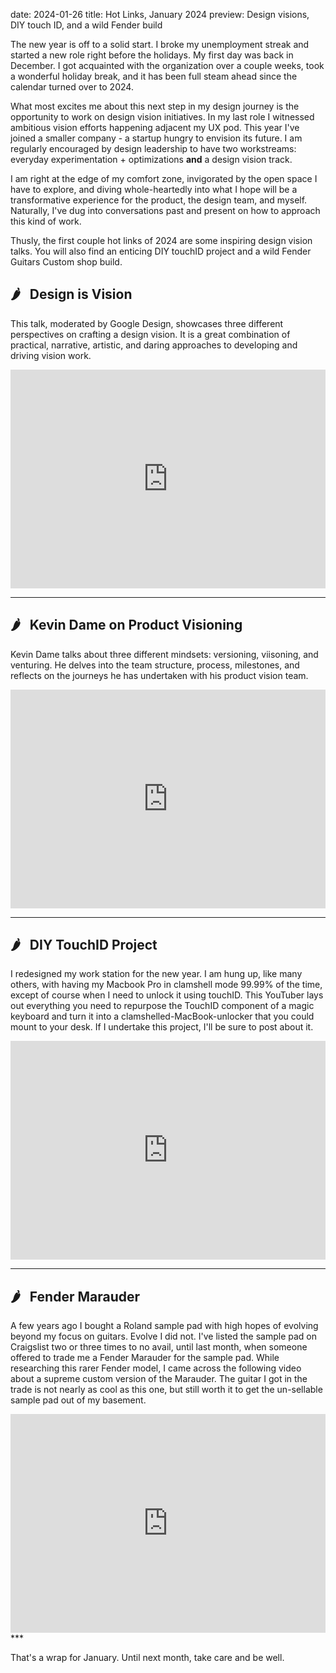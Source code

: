 date: 2024-01-26
title:  Hot Links, January 2024
preview: Design visions, DIY touch ID, and a wild Fender build 

The new year is off to a solid start. I broke my unemployment streak and started a new role right before the holidays. My first day was back in December. I got acquainted with the organization over a couple weeks, took a wonderful holiday break, and it has been full steam ahead since the calendar turned over to 2024. 

What most excites me about this next step in my design journey is the opportunity to work on design vision initiatives. In my last role I witnessed ambitious vision efforts happening adjacent my UX pod. This year I've joined a smaller company - a startup hungry to envision its future. I am regularly encouraged by design leadership to have two workstreams: everyday experimentation + optimizations **and** a design vision track.

I am right at the edge of my comfort zone, invigorated by the open space I have to explore, and diving whole-heartedly into what I hope will be a transformative experience for the product, the design team, and myself. Naturally, I've dug into conversations past and present on how to approach this kind of work. 

Thusly, the first couple hot links of 2024 are some inspiring design vision talks. You will also find an enticing DIY touchID project and a wild Fender Guitars Custom shop build. 

## 🌶️ &nbsp; Design is Vision
This talk, moderated by Google Design, showcases three different perspectives on crafting a design vision. It is a great combination of practical, narrative, artistic, and daring approaches to developing and driving vision work. 
<iframe width="100%" height="350" src="https://www.youtube.com/embed/9ZVR07vlj6o?si=W6RYmzh96mM15Rba" title="YouTube video player" frameborder="0" allow="accelerometer; autoplay; clipboard-write; encrypted-media; gyroscope; picture-in-picture; web-share" allowfullscreen></iframe>

***

## 🌶️ &nbsp; Kevin Dame on Product Visioning
Kevin Dame talks about three different mindsets: versioning, viisoning, and venturing. He delves into the team structure, process, milestones, and reflects on the journeys he has undertaken with his product vision team.
<iframe width="100%" height="350" src="https://www.youtube.com/embed/fMCc89kO5BI?si=YouA0YZTVkUpt8XQ" title="YouTube video player" frameborder="0" allow="accelerometer; autoplay; clipboard-write; encrypted-media; gyroscope; picture-in-picture; web-share" allowfullscreen></iframe>

***

## 🌶️ &nbsp; DIY TouchID Project
I redesigned my work station for the new year. I am hung up, like many others, with having my Macbook Pro in clamshell mode 99.99% of the time, except of course when I need to unlock it using touchID. This YouTuber lays out everything you need to repurpose the TouchID component of a magic keyboard and turn it into a clamshelled-MacBook-unlocker that you could mount to your desk. If I undertake this project, I'll be sure to post about it. 
<iframe width="100%" height="350" src="https://www.youtube.com/embed/hz9Ek6fxX48?si=20qmgR01Q6bXH64E" title="YouTube video player" frameborder="0" allow="accelerometer; autoplay; clipboard-write; encrypted-media; gyroscope; picture-in-picture; web-share" allowfullscreen></iframe>

***

## 🌶️ &nbsp; Fender Marauder
A few years ago I bought a Roland sample pad with high hopes of evolving beyond my focus on guitars. Evolve I did not. I've listed the sample pad on Craigslist two or three times to no avail, until last month, when someone offered to trade me a Fender Marauder for the sample pad. While researching this rarer Fender model, I came across the following video about a supreme custom version of the Marauder. The guitar I got in the trade is not nearly as cool as this one, but still worth it to get the un-sellable sample pad out of my basement. 
<iframe width="100%" height="350" src="https://www.youtube.com/embed/fCjMSjv-sAo?si=-QPu_J4R7LAQq8b7" title="YouTube video player" frameborder="0" allow="accelerometer; autoplay; clipboard-write; encrypted-media; gyroscope; picture-in-picture; web-share" allowfullscreen></iframe>
***

That's a wrap for January. Until next month, take care and be well.
 


